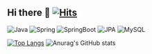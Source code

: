 ## Hi there 👋 [![Hits](https://hits.seeyoufarm.com/api/count/incr/badge.svg?url=https%3A%2F%2Fgithub.com%2Fdev-denver&count_bg=%23417DC2&title_bg=%23555555&icon=&icon_color=%23E7E7E7&title=hits&edge_flat=false)](https://hits.seeyoufarm.com)

![Java](https://img.shields.io/badge/java-%23ED8B00.svg?style=for-the-badge&logo=openjdk&logoColor=white)
![Spring](https://img.shields.io/badge/spring-%236DB33F.svg?style=for-the-badge&logo=spring&logoColor=white)
![SpringBoot](https://img.shields.io/badge/SpringBoot-6DB33F?style=for-the-badge&logo=SpringBoot&logoColor=white)
![JPA](https://img.shields.io/badge/Hibernate(JPA)-59666C?style=for-the-badge&logo=Hibernate&logoColor=#4479A1)
![MySQL](https://img.shields.io/badge/mysql-%2300f.svg?style=for-the-badge&logo=mysql&logoColor=white)


[![Top Langs](https://github-readme-stats.vercel.app/api/top-langs/?username=dev-denver&layout=compact&theme=github_dark)](https://github.com/anuraghazra/github-readme-stats)
![Anurag's GitHub stats](https://github-readme-stats.vercel.app/api?username=dev-denver&hide=stars&show_icons=true&theme=github_dark)
